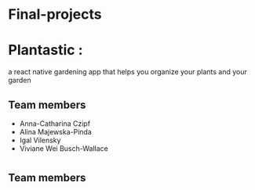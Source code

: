 # Final-projects

# Plantastic :
a react native gardening app that helps you organize your plants and your garden

## Team members
* Anna-Catharina Czipf
* Alina Majewska-Pinda
* Igal Vilensky
* Viviane Wei Busch-Wallace

#


## Team members
